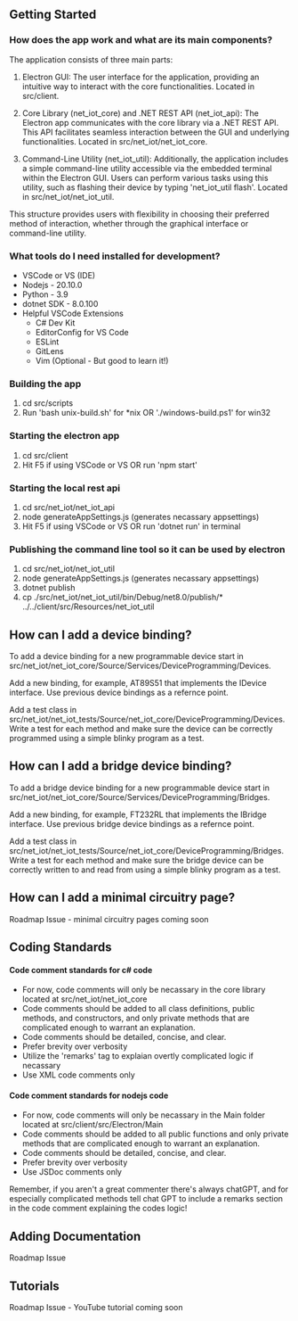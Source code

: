 ## Getting Started

### How does the app work and what are its main components?

The application consists of three main parts:

1. Electron GUI: The user interface for the application, providing an intuitive way to interact with the core functionalities. Located in src/client.

2. Core Library (net_iot_core) and .NET REST API (net_iot_api): The Electron app communicates with the core library via a .NET REST API. This API facilitates seamless interaction between the GUI and underlying functionalities. Located in src/net_iot/net_iot_core.

3. Command-Line Utility (net_iot_util): Additionally, the application includes a simple command-line utility accessible via the embedded terminal within the Electron GUI. Users can perform various tasks using this utility, such as flashing their device by typing 'net_iot_util flash'. Located in src/net_iot/net_iot_util.

This structure provides users with flexibility in choosing their preferred method of interaction, whether through the graphical interface or command-line utility.

### What tools do I need installed for development?
  - VSCode or VS (IDE)
  - Nodejs - 20.10.0
  - Python - 3.9
  - dotnet SDK - 8.0.100
  - Helpful VSCode Extensions
    - C# Dev Kit
    - EditorConfig for VS Code
    - ESLint
    - GitLens
    - Vim (Optional - But good to learn it!)

### Building the app
 1. cd src/scripts
 2. Run 'bash unix-build.sh' for *nix OR './windows-build.ps1' for win32

### Starting the electron app
 1. cd src/client
 2. Hit F5 if using VSCode or VS OR run 'npm start'

### Starting the local rest api
 1. cd src/net_iot/net_iot_api
 2. node generateAppSettings.js (generates necassary appsettings)
 3. Hit F5 if using VSCode or VS OR run 'dotnet run' in terminal

### Publishing the command line tool so it can be used by electron
 1. cd src/net_iot/net_iot_util
 2. node generateAppSettings.js (generates necassary appsettings)
 3. dotnet publish
 4. cp ./src/net_iot/net_iot_util/bin/Debug/net8.0/publish/* ../../client/src/Resources/net_iot_util


## How can I add a device binding?

To add a device binding for a new programmable device start in src/net_iot/net_iot_core/Source/Services/DeviceProgramming/Devices.

Add a new binding, for example, AT89S51 that implements the IDevice interface. Use previous device bindings as a refernce point.

Add a test class in src/net_iot/net_iot_tests/Source/net_iot_core/DeviceProgramming/Devices. Write a test for each method and make sure the device can be correctly programmed using a simple blinky program as a test.

## How can I add a bridge device binding? 

To add a bridge device binding for a new programmable device start in src/net_iot/net_iot_core/Source/Services/DeviceProgramming/Bridges.

Add a new binding, for example, FT232RL that implements the IBridge interface. Use previous bridge device bindings as a refernce point.

Add a test class in src/net_iot/net_iot_tests/Source/net_iot_core/DeviceProgramming/Bridges. Write a test for each method and make sure the bridge device can be correctly written to and read from using a simple blinky program as a test.

## How can I add a minimal circuitry page? 

Roadmap Issue - minimal circuitry pages coming soon

## Coding Standards
#### Code comment standards for c# code
- For now, code comments will only be necassary in the core library located at src/net_iot/net_iot_core
- Code comments should be added to all class definitions, public methods, and constructors, and only private methods that are complicated enough to warrant an explanation.
- Code comments should be detailed, concise, and clear.
- Prefer brevity over verbosity
- Utilize the 'remarks' tag to explaian overtly complicated logic if necassary
- Use XML code comments only

#### Code comment standards for nodejs code
- For now, code comments will only be necassary in the Main folder located at src/client/src/Electron/Main
- Code comments should be added to all public functions and only private methods that are complicated enough to warrant an explanation.
- Code comments should be detailed, concise, and clear.
- Prefer brevity over verbosity
- Use JSDoc comments only

Remember, if you aren't a great commenter there's always chatGPT, and for especially complicated methods tell chat GPT to include a remarks section in the code comment explaining the codes logic!

## Adding Documentation

Roadmap Issue

## Tutorials

Roadmap Issue - YouTube tutorial coming soon